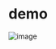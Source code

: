 # demo
![image](https://user-images.githubusercontent.com/60598843/175386021-695621d3-b6d8-4c7a-a9a6-0d0f7e652071.png)
